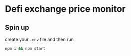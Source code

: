 # Defi exchange price monitor

## Spin up

create your `.env` file and then run

```bash
npm i && npm start
```
